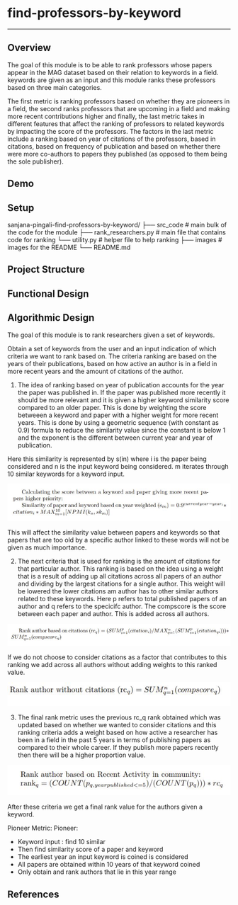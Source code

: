 # find-professors-by-keyword
-----------------------------
Overview
-----------------------------
The goal of this module is to be able to rank professors whose papers appear in the MAG dataset based on their relation to keywords in a field. keywords are given as an input and this module ranks these professors based on three main categories. 

The first metric is ranking professors based on whether they are pioneers in a field, the second ranks professors that are upcoming in a field and making more recent contributions higher and finally, the last metric takes in different features that affect the ranking of professors to related keywords by impacting the score of the professors. The factors in the last metric include a ranking based on year of citations of the professors, based in citations, based on frequency of publication and based on whether there were more co-authors to papers they published (as opposed to them being the sole publisher).
<br/>

Demo
-----------------------------

Setup
-----------------------------
sanjana-pingali-find-professors-by-keyword/
├── src_code                      # main bulk of the code for the module
     ├── rank_researchers.py      # main file that contains code for ranking
     └── utility.py               # helper file to help ranking
├── images                        # images for the README
└── README.md

Project Structure
-----------------------------

Functional Design
-----------------------------

Algorithmic Design
-----------------------------
The goal of this module is to rank researchers given a set of keywords.

Obtain a set of keywords from the user and an input indication of which criteria we want to rank based on. The criteria ranking are based on the years of their publications, based on how active an author is in a field in more recent years and the amount of citations of the author.

1. The idea of ranking based on year of publication accounts for the year the paper was published in. If the paper was published more recently it should be more relevant and it is given a higher keyword similarity score compared to an older paper. This is done by weighting the score betweeen a keyword and paper with a higher weight for more recent years. This is done by using a geometric sequence (with constant as 0.9) formula to reduce the similarity value since the constant is below 1 and the exponent is the different between current year and year of publication.

Here this similarity is represented by s(in) where i is the paper being considered and n is the input keyword being considered. m iterates through 10 similar keywords for a keyword input.

![alt text](https://github.com/Forward-UIUC-2022S/sanjana-pingali-find-professors-by-keyword/blob/main/images/equation_for_year_criteria.JPG)

This will affect the similarity value between papers and keywords so that papers that are too old by a specific author linked to these words will not be given as much importance.

2. The next criteria that is used for ranking is the amount of citations for that particular author. This ranking is based on the idea using a weight that is a result of adding up all citations across all papers of an author and dividing by the largest citations for a single author. This weight will be lowered the lower citations am author has to other similar authors related to these keywords. Here p refers to total published papers of an author and q refers to the specicifc author. The compscore is the score between each paper and author. This is added across all authors.

![alt text](https://github.com/Forward-UIUC-2022S/sanjana-pingali-find-professors-by-keyword/blob/main/images/equation_for_citations.JPG)

If we do not choose to consider citations as a factor that contributes to this ranking we add across all authors without adding weights to this ranked value.

![alt_text](https://github.com/Forward-UIUC-2022S/sanjana-pingali-find-professors-by-keyword/blob/main/images/without_citations.JPG)

3. The final rank metric uses the previous rc_q rank obtained which was updated based on whether we wanted to consider citations and this ranking criteria adds a weight based on how active a researcher has been in a field in the past 5 years in terms of publishing papers as compared to their whole career. If they publish more papers recently then there will be a higher proportion value.

![alt_text](https://github.com/Forward-UIUC-2022S/sanjana-pingali-find-professors-by-keyword/blob/main/images/rank_based_on_activity.JPG)

After these criteria we get a final rank value for the authors given a keyword.

Pioneer Metric:
Pioneer: 
- Keyword input : find 10 similar
- Then find similarity score of a paper and keyword
- The earliest year an input keyword is coined is considered
- All papers are obtained within 10 years of that keyword coined
- Only obtain and rank authors that lie in this year range

References
-----------------------------
